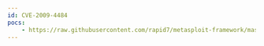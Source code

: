 ```yaml
---
id: CVE-2009-4484
pocs:
    - https://raw.githubusercontent.com/rapid7/metasploit-framework/master/modules/exploits/linux/mysql/mysql_yassl_getname.rb
---
```

